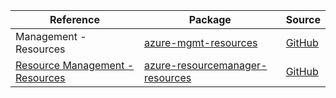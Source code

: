 | Reference | Package | Source |
|---|---|---|
|Management - Resources|[azure-mgmt-resources](https://repo1.maven.org/maven2/com/microsoft/azure/azure-mgmt-resources)|[GitHub](https://github.com/Azure/azure-sdk-for-java)|
|[Resource Management - Resources](resourcemanager-resources-readme.md)|[azure-resourcemanager-resources](https://repo1.maven.org/maven2/com/azure/resourcemanager/azure-resourcemanager-resources)|[GitHub](https://github.com/Azure/azure-sdk-for-java/blob/main/sdk/resourcemanager/azure-resourcemanager-resources)|
